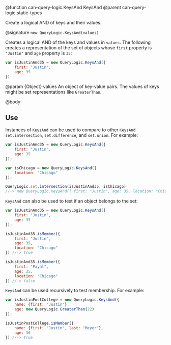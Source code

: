 @function can-query-logic.KeysAnd KeysAnd
@parent can-query-logic.static-types

Create a logical AND of keys and their values.

@signature `new QueryLogic.KeysAnd(values)`

Creates a logical AND of the keys and values in `values`. The following
creates a representation of the set of objects whose `first` property is `"Justin"`
and `age` property is `35`:

```js
var isJustinAnd35 = new QueryLogic.KeysAnd({
    first: "Justin",
    age: 35
})
```

@param {Object} values An object of key-value pairs.  The values of keys might be set representations like
`GreaterThan`.

@body

## Use

Instances of `KeysAnd` can be used to compare to other `KeysAnd` `set.intersection`, `set.difference`, and
`set.union`.  For example:

```js
var isJustinAnd35 = new QueryLogic.KeysAnd({
    first: "Justin",
    age: 35
});

var isChicago = new QueryLogic.KeysAnd({
    location: "Chicago"
});

QueryLogic.set.intersection(isJustinAnd35, isChicago)
//-> new QueryLogic.KeysAnd({ first: "Justin", age: 35, location: "Chicago"})
```

`KeysAnd` can also be used to test if an object belongs to the set:

```js
var isJustinAnd35 = new QueryLogic.KeysAnd({
    first: "Justin",
    age: 35
});

isJustinAnd35.isMember({
    first: "Justin",
    age: 35,
    location: "Chicago"
}) //-> true

isJustinAnd35.isMember({
    first: "Payal",
    age: 35,
    location: "Chicago"
}) //-> false
```

`KeysAnd` can be used recursively to test membership.  For example:

```js
var isJustinPostCollege = new QueryLogic.KeysAnd({
    name: {first: "Justin"},
    age: new QueryLogic.GreaterThan(22)
});

isJustinPostCollege.isMember({
    name: {first: "Justin", last: "Meyer"},
    age: 36
}) //-> true
```
